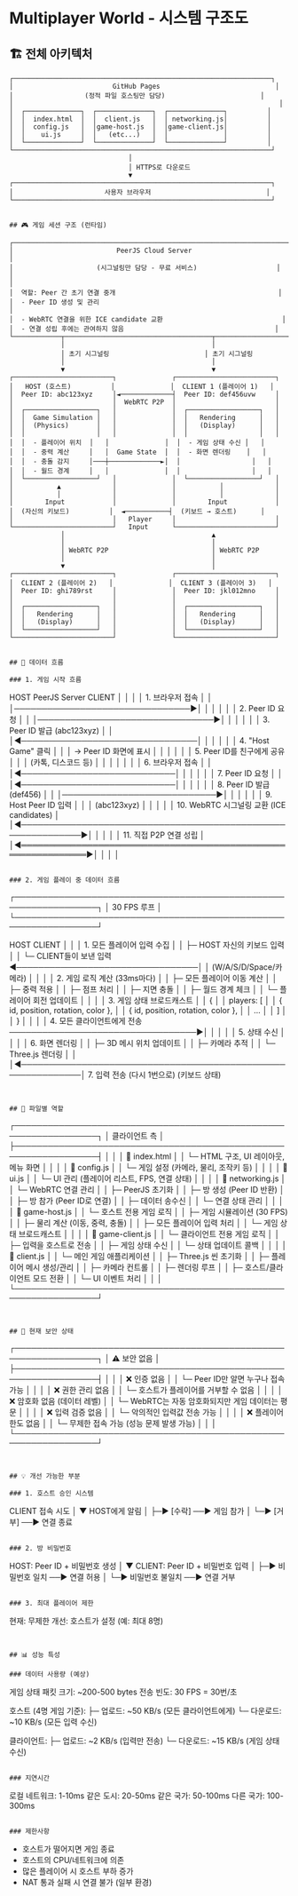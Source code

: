 # Multiplayer World - 시스템 구조도

## 🏗️ 전체 아키텍처

```
┌─────────────────────────────────────────────────────────────────┐
│                         GitHub Pages                             │
│                  (정적 파일 호스팅만 담당)                        │
│                                                                   │
│  ┌──────────────┐  ┌──────────────┐  ┌──────────────┐          │
│  │  index.html  │  │  client.js   │  │ networking.js│          │
│  │  config.js   │  │game-host.js  │  │game-client.js│          │
│  │    ui.js     │  │   (etc...)   │  │              │          │
│  └──────────────┘  └──────────────┘  └──────────────┘          │
└─────────────────────────────────────────────────────────────────┘
                              │
                              │ HTTPS로 다운로드
                              ▼
┌─────────────────────────────────────────────────────────────────┐
│                       사용자 브라우저                             │
└─────────────────────────────────────────────────────────────────┘


## 🎮 게임 세션 구조 (런타임)

┌──────────────────────────────────────────────────────────────────────┐
│                          PeerJS Cloud Server                          │
│                     (시그널링만 담당 - 무료 서비스)                    │
│                                                                        │
│  역할: Peer 간 초기 연결 중개                                         │
│  - Peer ID 생성 및 관리                                               │
│  - WebRTC 연결을 위한 ICE candidate 교환                              │
│  - 연결 성립 후에는 관여하지 않음                                      │
└────────────┬─────────────────────────────────────┬──────────────────┘
             │                                     │
             │ 초기 시그널링                        │ 초기 시그널링
             │                                     │
             ▼                                     ▼
┌─────────────────────────┐              ┌─────────────────────────┐
│   HOST (호스트)          │              │  CLIENT 1 (플레이어 1)   │
│  Peer ID: abc123xyz     │◄─────────────┤  Peer ID: def456uvw     │
│                         │  WebRTC P2P  │                         │
│  ┌──────────────────┐   │              │  ┌──────────────────┐   │
│  │  Game Simulation │   │              │  │   Rendering      │   │
│  │  (Physics)       │   │              │  │   (Display)      │   │
│  │                  │   │              │  │                  │   │
│  │  - 플레이어 위치  │   │              │  │  - 게임 상태 수신 │   │
│  │  - 중력 계산     │   │  Game State  │  │  - 화면 렌더링    │   │
│  │  - 충돌 감지     │───┼─────────────►│  │                  │   │
│  │  - 월드 경계     │   │              │  │                  │   │
│  └──────────────────┘   │              │  └──────────────────┘   │
│           ▲             │              │           │             │
│           │             │              │           │             │
│        Input            │              │        Input            │
│  (자신의 키보드)          │  ◄───────────┤  (키보드 → 호스트)      │
│                         │   Player     │                         │
└─────────────────────────┘   Input      └─────────────────────────┘
             │                                     ▲
             │                                     │
             │ WebRTC P2P                          │ WebRTC P2P
             │                                     │
             ▼                                     │
┌─────────────────────────┐              ┌─────────────────────────┐
│  CLIENT 2 (플레이어 2)   │              │  CLIENT 3 (플레이어 3)   │
│  Peer ID: ghi789rst     │              │  Peer ID: jkl012mno     │
│                         │              │                         │
│  ┌──────────────────┐   │              │  ┌──────────────────┐   │
│  │   Rendering      │   │              │  │   Rendering      │   │
│  │   (Display)      │   │              │  │   (Display)      │   │
│  └──────────────────┘   │              │  └──────────────────┘   │
└─────────────────────────┘              └─────────────────────────┘


## 📡 데이터 흐름

### 1. 게임 시작 흐름
```
HOST                          PeerJS Server                    CLIENT
  │                                 │                             │
  │ 1. 브라우저 접속                 │                             │
  │────────────────────────────────►│                             │
  │                                 │                             │
  │ 2. Peer ID 요청                 │                             │
  │────────────────────────────────►│                             │
  │                                 │                             │
  │ 3. Peer ID 발급 (abc123xyz)     │                             │
  │◄────────────────────────────────│                             │
  │                                 │                             │
  │ 4. "Host Game" 클릭             │                             │
  │    → Peer ID 화면에 표시         │                             │
  │                                 │                             │
  │ 5. Peer ID를 친구에게 공유       │                             │
  │    (카톡, 디스코드 등)           │                             │
  │                                 │                             │
  │                                 │  6. 브라우저 접속            │
  │                                 │◄────────────────────────────│
  │                                 │                             │
  │                                 │  7. Peer ID 요청            │
  │                                 │◄────────────────────────────│
  │                                 │                             │
  │                                 │  8. Peer ID 발급 (def456)   │
  │                                 │────────────────────────────►│
  │                                 │                             │
  │                                 │  9. Host Peer ID 입력       │
  │                                 │     (abc123xyz)             │
  │                                 │                             │
  │            10. WebRTC 시그널링 교환 (ICE candidates)           │
  │◄─────────────────────────────────────────────────────────────►│
  │                                 │                             │
  │            11. 직접 P2P 연결 성립                              │
  │◄══════════════════════════════════════════════════════════════►│
  │                                 │                             │
```

### 2. 게임 플레이 중 데이터 흐름
```
┌─────────────────────────────────────────────────────────────────┐
│                         30 FPS 루프                              │
└─────────────────────────────────────────────────────────────────┘

HOST                                                          CLIENT
  │                                                              │
  │ 1. 모든 플레이어 입력 수집                                    │
  │    ├─ HOST 자신의 키보드 입력                                │
  │    └─ CLIENT들이 보낸 입력 ◄─────────────────────────────────│
  │                                        (W/A/S/D/Space/카메라) │
  │                                                              │
  │ 2. 게임 로직 계산 (33ms마다)                                 │
  │    ├─ 모든 플레이어 이동 계산                                │
  │    ├─ 중력 적용                                              │
  │    ├─ 점프 처리                                              │
  │    ├─ 지면 충돌                                              │
  │    ├─ 월드 경계 체크                                         │
  │    └─ 플레이어 회전 업데이트                                 │
  │                                                              │
  │ 3. 게임 상태 브로드캐스트                                     │
  │    {                                                         │
  │      players: [                                              │
  │        { id, position, rotation, color },                    │
  │        { id, position, rotation, color },                    │
  │        ...                                                   │
  │      ]                                                       │
  │    }                                                         │
  │                                                              │
  │ 4. 모든 클라이언트에게 전송 ──────────────────────────────────►│
  │                                                              │
  │                                                              │ 5. 상태 수신
  │                                                              │
  │                                                              │ 6. 화면 렌더링
  │                                                              │    ├─ 3D 메시 위치 업데이트
  │                                                              │    ├─ 카메라 추적
  │                                                              │    └─ Three.js 렌더링
  │                                                              │
  │◄─────────────────────────────────────────────────────────────│ 7. 입력 전송
                                (다시 1번으로)                        (키보드 상태)
```


## 🔧 파일별 역할

```
┌─────────────────────────────────────────────────────────────────┐
│                         클라이언트 측                             │
├─────────────────────────────────────────────────────────────────┤
│                                                                  │
│  📄 index.html                                                   │
│  └─ HTML 구조, UI 레이아웃, 메뉴 화면                             │
│                                                                  │
│  📄 config.js                                                    │
│  └─ 게임 설정 (카메라, 물리, 조작키 등)                           │
│                                                                  │
│  📄 ui.js                                                        │
│  └─ UI 관리 (플레이어 리스트, FPS, 연결 상태)                     │
│                                                                  │
│  📄 networking.js                                                │
│  └─ WebRTC 연결 관리                                             │
│      ├─ PeerJS 초기화                                            │
│      ├─ 방 생성 (Peer ID 반환)                                   │
│      ├─ 방 참가 (Peer ID로 연결)                                 │
│      ├─ 데이터 송수신                                            │
│      └─ 연결 상태 관리                                           │
│                                                                  │
│  📄 game-host.js                                                 │
│  └─ 호스트 전용 게임 로직                                         │
│      ├─ 게임 시뮬레이션 (30 FPS)                                 │
│      ├─ 물리 계산 (이동, 중력, 충돌)                              │
│      ├─ 모든 플레이어 입력 처리                                   │
│      └─ 게임 상태 브로드캐스트                                    │
│                                                                  │
│  📄 game-client.js                                               │
│  └─ 클라이언트 전용 게임 로직                                     │
│      ├─ 입력을 호스트로 전송                                      │
│      ├─ 게임 상태 수신                                           │
│      └─ 상태 업데이트 콜백                                        │
│                                                                  │
│  📄 client.js                                                    │
│  └─ 메인 게임 애플리케이션                                        │
│      ├─ Three.js 씬 초기화                                       │
│      ├─ 플레이어 메시 생성/관리                                   │
│      ├─ 카메라 컨트롤                                            │
│      ├─ 렌더링 루프                                              │
│      ├─ 호스트/클라이언트 모드 전환                               │
│      └─ UI 이벤트 처리                                           │
│                                                                  │
└─────────────────────────────────────────────────────────────────┘
```


## 🔐 현재 보안 상태

```
┌─────────────────────────────────────────────────────────────────┐
│                         ⚠️ 보안 없음                             │
├─────────────────────────────────────────────────────────────────┤
│                                                                  │
│  ❌ 인증 없음                                                     │
│     └─ Peer ID만 알면 누구나 접속 가능                            │
│                                                                  │
│  ❌ 권한 관리 없음                                                │
│     └─ 호스트가 플레이어를 거부할 수 없음                          │
│                                                                  │
│  ❌ 암호화 없음 (데이터 레벨)                                      │
│     └─ WebRTC는 자동 암호화되지만 게임 데이터는 평문              │
│                                                                  │
│  ❌ 입력 검증 없음                                                │
│     └─ 악의적인 입력값 전송 가능                                  │
│                                                                  │
│  ❌ 플레이어 한도 없음                                            │
│     └─ 무제한 접속 가능 (성능 문제 발생 가능)                      │
│                                                                  │
└─────────────────────────────────────────────────────────────────┘
```


## 💡 개선 가능한 부분

### 1. 호스트 승인 시스템
```
CLIENT 접속 시도
    │
    ▼
HOST에게 알림
    │
    ├─► [수락] ──► 게임 참가
    │
    └─► [거부] ──► 연결 종료
```

### 2. 방 비밀번호
```
HOST: Peer ID + 비밀번호 생성
    │
    ▼
CLIENT: Peer ID + 비밀번호 입력
    │
    ├─► 비밀번호 일치 ──► 연결 허용
    │
    └─► 비밀번호 불일치 ──► 연결 거부
```

### 3. 최대 플레이어 제한
```
현재: 무제한
개선: 호스트가 설정 (예: 최대 8명)
```


## 📊 성능 특성

### 데이터 사용량 (예상)
```
게임 상태 패킷 크기: ~200-500 bytes
전송 빈도: 30 FPS = 30번/초

호스트 (4명 게임 기준):
  ├─ 업로드: ~50 KB/s (모든 클라이언트에게)
  └─ 다운로드: ~10 KB/s (모든 입력 수신)

클라이언트:
  ├─ 업로드: ~2 KB/s (입력만 전송)
  └─ 다운로드: ~15 KB/s (게임 상태 수신)
```

### 지연시간
```
로컬 네트워크: 1-10ms
같은 도시: 20-50ms
같은 국가: 50-100ms
다른 국가: 100-300ms
```

### 제한사항
```
- 호스트가 떨어지면 게임 종료
- 호스트의 CPU/네트워크에 의존
- 많은 플레이어 시 호스트 부하 증가
- NAT 통과 실패 시 연결 불가 (일부 환경)
```
